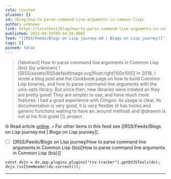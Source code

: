 ```yaml
---
role: rssitem
aliases: []
id: /blog/how-to-parse-command-line-arguments-in-common-lisp/
author: unknown
link: https://localhost/blog/how-to-parse-command-line-arguments-in-common-lisp/
published: 2023-04-19T09:44:56.000Z
feed: "[[RSS/Feeds/Blogs on Lisp journey.md | Blogs on Lisp journey]]"
tags: []
pinned: false
---
```


> [!abstract] How to parse command line arguments in Common Lisp (bis) (by unknown)
> ![[RSS/assets/RSSdefaultImage.svg|float:right|100x100]] In 2018, I wrote a blog post and the Cookbook page on how to build Common Lisp binaries, and how to parse command-line arguments with the unix-opts library. But since then, new libraries were created an they are pretty good! They are simpler to use, and have much more features. I had a good experience with Clingon: its usage is clear, its documentation is very good, it is very flexible (it has hooks and generic functions waiting to have an :around method) and @dnaeon is not at his first great CL project.

🌐 Read article [online](https://localhost/blog/how-to-parse-command-line-arguments-in-common-lisp/). ⤴ For other items in this feed see [[RSS/Feeds/Blogs on Lisp journey.md | Blogs on Lisp journey]].

- [ ] [[RSS/Feeds/Blogs on Lisp journey/How to parse command line arguments in Common Lisp (bis)|How to parse command line arguments in Common Lisp (bis)]]

~~~dataviewjs
const dvjs = dv.app.plugins.plugins["rss-tracker"].getDVJSTools(dv);
dvjs.rssItemHeader(dv.current());
~~~

- - -


